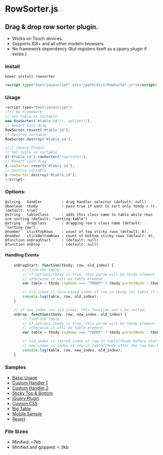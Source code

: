 RowSorter.js
============
## Drag & drop row sorter plugin.
* Works on Touch devices.
* Supports IE8+ and all other modern browsers.
* No framework dependency (But registers itself as a jquery plugin if exists.)

### Install
    bower install rowsorter
```html
<script type="text/javascript" src="/path/dist/RowSorter.js"></script>
```

### Usage
```javascript
<script type="text/javascript">
//// No Framework
// Set table as sortable
new RowSorter('#table_id'/*, options*/);
// Revert last drag
RowSorter.revert('#table_id');
// Destroy sortable
RowSorter.destroy('#table_id');

//// jQuery Plugin
// Set table as sortable
$('#table_id').rowSorter(/*options*/);
// Revert last drag
$.rowSorter.revert('#table_id');
// Destroy sortable
$.rowSorter.destroy('#table_id');
</script>
```

### Options:

    @string   handler         : drag handler selector (default: null)
    @boolean  tbody           : pass true if want to sort only tbody > tr. (default: true)
    @string   tableClass      : adds this class name to table while rows are sorting (default: "sorting-table")
    @string   dragClass       : dragging row's class name (default: "sorting-row").
    @number   stickTopRows    : count of top sticky rows (default: 0),
    @number   stickBottomRows : count of bottom sticky rows (default: 0),
    @function onDragStart     : (default: null)
    @function onDrop          : (default: null)

#### Handling Events
```javascript
    onDragStart: function(tbody, row, old_index) {
        // find the table
        // if options.tbody is true, this param will be tbody element
        // otherwise it will be table element
        var table = tbody.tagName === "TBODY" ? tbody.parentNode : tbody;

        // old_index is zero-based index of row in tbody (or table if tbody not exists)
        console.log(table, row, old_index);
    }

    // if new_index === old_index, this function won't be called.
    onDrop: function(tbody, row, new_index, old_index) {
        // find the table
        // if options.tbody is true, this param will be tbody element
        // otherwise it will be table element
        var table = tbody.tagName === "TBODY" ? tbody.parentNode : tbody;

        // old_index is stored index of row in table/tbody before start the dragging.
        // new_index is index of row in table/tbody after the row has been dragged.
        console.log(table, row, new_index, old_index);
    }
```

### Samples

* [Basic Usage][basic]
* [Custom Handler 1][handler1]
* [Custom Handler 2][handler2]
* [Sticky Top & Bottom][sticky]
* [jQuery Plugin][jquery]
* [Custom CSS][style]
* [Big Table][bigtable]
* [Mobile Sample][touchtest]
* [Revert][revert]

### File Sizes

* Minified: ~7kb
* Minified and gzipped: < 3kb

[basic]: http://borayazilim.com/projects/rowsorter/examples/basic.html
[handler1]: http://borayazilim.com/projects/rowsorter/examples/handler1.html
[handler2]: http://borayazilim.com/projects/rowsorter/examples/handler2.html
[sticky]: http://borayazilim.com/projects/rowsorter/examples/sticky.html
[jquery]: http://borayazilim.com/projects/rowsorter/examples/jquery.html
[style]: http://borayazilim.com/projects/rowsorter/examples/style.html
[bigtable]: http://borayazilim.com/projects/rowsorter/examples/big_table.php
[touchtest]: http://borayazilim.com/projects/rowsorter/examples/touch_test.html
[revert]: http://borayazilim.com/projects/rowsorter/examples/revert.html

